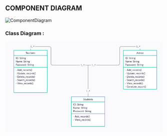 ## COMPONENT DIAGRAM
![ComponentDiagram](https://github.com/arc-arnob/LnT_Mini_Project/blob/main/2_Design/COMPONENT.png)
 ### Class Diagram :
![ClassDiagram](https://github.com/thesingh07/259733-Mini-Project/blob/master/2_Architecture/structure%20Diagrams/class.png)
